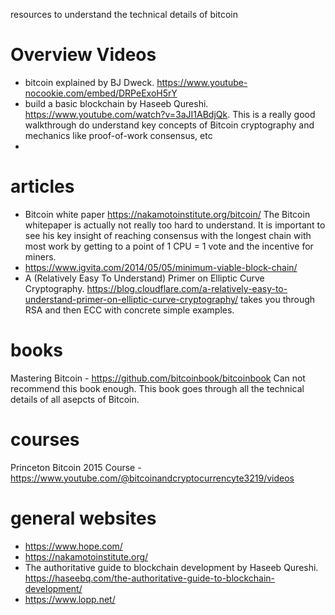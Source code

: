 resources to understand the technical details of bitcoin

# Overview Videos
- bitcoin explained by BJ Dweck.  https://www.youtube-nocookie.com/embed/DRPeExoH5rY
- build a basic blockchain by Haseeb Qureshi.  https://www.youtube.com/watch?v=3aJI1ABdjQk. This is a really good walkthrough do understand key concepts of Bitcoin cryptography and mechanics like proof-of-work consensus, etc
- 

# articles
- Bitcoin white paper https://nakamotoinstitute.org/bitcoin/ The Bitcoin whitepaper is actually not really too hard to understand. It is important to see his key insight of reaching consensus with the longest chain with most work by getting to a point of 1 CPU = 1 vote and the incentive for miners.
- https://www.igvita.com/2014/05/05/minimum-viable-block-chain/
- A (Relatively Easy To Understand) Primer on Elliptic Curve Cryptography. 
https://blog.cloudflare.com/a-relatively-easy-to-understand-primer-on-elliptic-curve-cryptography/
takes you through RSA and then ECC with concrete simple examples.

# books
Mastering Bitcoin - https://github.com/bitcoinbook/bitcoinbook
Can not recommend this book enough. This book goes through all the technical details of all asepcts of Bitcoin.

# courses
Princeton Bitcoin 2015 Course - https://www.youtube.com/@bitcoinandcryptocurrencyte3219/videos

# general websites 
- https://www.hope.com/
- https://nakamotoinstitute.org/
- The authoritative guide to blockchain development by Haseeb Qureshi. https://haseebq.com/the-authoritative-guide-to-blockchain-development/ 
- https://www.lopp.net/
